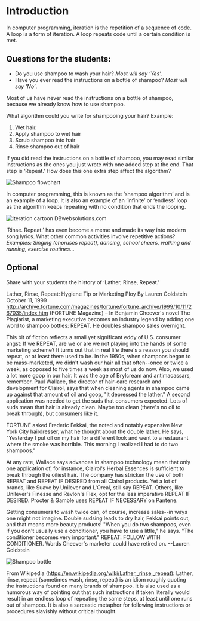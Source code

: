 # Introduction

In computer programming, iteration is the repetition of a sequence of code. A loop is a form of iteration. A loop repeats code until a certain condition is met.

## Questions for the students:

* Do you use shampoo to wash your hair? *Most will say ‘Yes’*.
* Have you ever read the instructions on a bottle of shampoo? *Most will say ‘No’*.

Most of us have never read the instructions on a bottle of shampoo, because we already know how to use shampoo.

What algorithm could you write for shampooing your hair? Example:

1. Wet hair.
2. Apply shampoo to wet hair
3. Scrub shampoo into hair
4. Rinse shampoo out of hair

If you did read the instructions on a bottle of shampoo, you may read similar instructions as the ones you just wrote with one added step at the end. That step is ‘Repeat.’ How does this one extra step affect the algorithm?

![Shampoo flowchart](/static/courses/csintro/iteration/shampoo-flowchart.png)

In computer programming, this is known as the ‘shampoo algorithm’ and is an example of a loop. It is also an example of an ‘infinite’ or ‘endless’ loop as the algorithm keeps repeating with no condition that ends the looping.

![Iteration cartoon](/static/courses/csintro/iteration/iteration-cartoon.png) DBwebsolutions.com

‘Rinse. Repeat.’ has even become a meme and made its way into modern song lyrics. What other common activities involve repetitive actions? *Examples: Singing (choruses repeat), dancing, school cheers, walking and running, exercise routines...*

## Optional

Share with your students the history of ‘Lather, Rinse, Repeat.’

Lather, Rinse, Repeat: Hygiene Tip or Marketing Ploy By Lauren Goldstein October 11, 1999 http://archive.fortune.com/magazines/fortune/fortune_archive/1999/10/11/267035/index.htm (FORTUNE Magazine) – In Benjamin Cheever's novel The Plagiarist, a marketing executive becomes an industry legend by adding one word to shampoo bottles: REPEAT. He doubles shampoo sales overnight.

This bit of fiction reflects a small yet significant eddy of U.S. consumer angst: If we REPEAT, are we or are we not playing into the hands of some marketing scheme? It turns out that in real life there's a reason you should repeat, or at least there used to be. In the 1950s, when shampoos began to be mass-marketed, we didn't wash our hair all that often--once or twice a week, as opposed to five times a week as most of us do now. Also, we used a lot more goop in our hair. It was the age of Brylcream and antimacassars, remember. Paul Wallace, the director of hair-care research and development for Clairol, says that when cleaning agents in shampoo came up against that amount of oil and goop, "it depressed the lather." A second application was needed to get the suds that consumers expected. Lots of suds mean that hair is already clean. Maybe too clean (there's no oil to break through), but consumers like it.

FORTUNE asked Frederic Fekkai, the noted and notably expensive New York City hairdresser, what he thought about the double lather. He says, "Yesterday I put oil on my hair for a different look and went to a restaurant where the smoke was horrible. This morning I realized I had to do two shampoos."

At any rate, Wallace says advances in shampoo technology mean that only one application of, for instance, Clairol's Herbal Essences is sufficient to break through the oiliest hair. The company has stricken the use of both REPEAT and REPEAT IF DESIRED from all Clairol products. Yet a lot of brands, like Suave by Unilever and L'Oreal, still say REPEAT. Others, like Unilever's Finesse and Revlon's Flex, opt for the less imperative REPEAT IF DESIRED. Procter & Gamble uses REPEAT IF NECESSARY on Pantene.

Getting consumers to wash twice can, of course, increase sales--in ways one might not imagine. Double sudsing leads to dry hair, Fekkai points out, and that means more beauty products! "When you do two shampoos, even if you don't usually use a conditioner, you have to use a little," he says. "The conditioner becomes very important." REPEAT. FOLLOW WITH CONDITIONER. Words Cheever's marketer could have retired on. --Lauren Goldstein

![Shampoo bottle](/static/courses/csintro/iteration/shampoo.png)

From Wikipedia (https://en.wikipedia.org/wiki/Lather,_rinse,_repeat): Lather, rinse, repeat (sometimes wash, rinse, repeat) is an idiom roughly quoting the instructions found on many brands of shampoo. It is also used as a humorous way of pointing out that such instructions if taken literally would result in an endless loop of repeating the same steps, at least until one runs out of shampoo. It is also a sarcastic metaphor for following instructions or procedures slavishly without critical thought.